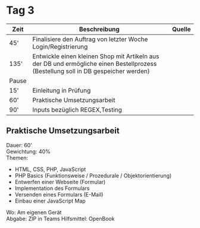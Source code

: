 # Tag 3
| Zeit | Beschreibung | Quelle |
| --- | --- | --- |
| 45' | Finalisiere den Auftrag von letzter Woche<br>Login/Registrierung | |
| 135' | Entwickle einen kleinen Shop mit Artikeln aus der DB und ermögliche einen Bestellprozess (Bestellung soll in DB gespeicher werden) | |
| Pause | | |
| 15' | Einleitung in Prüfung | | |
| 60' | Praktische Umsetzungsarbeit | | |
| 90' | Inputs bezüglich REGEX,Testing | | |

## Praktische Umsetzungsarbeit
Dauer: 60'  
Gewichtung: 40%  
Themen:  
- HTML, CSS, PHP, JavaScript
- PHP Basics (Funktionsweise / Prozedurale / Objektorientierung)
- Entwerfen einer Webseite (Formular)
- Implementation des Formulars
- Versenden eines Formulars (E-Mail)
- Einbau einer JavaScript Map

Wo: Am eigenen Gerät  
Abgabe: ZIP in Teams
Hilfsmittel: OpenBook


